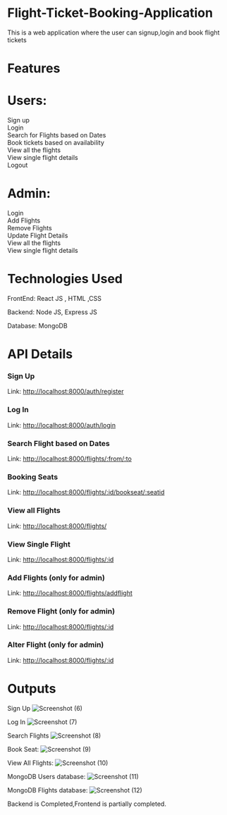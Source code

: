 # Flight-Ticket-Booking-Application
This is a web application where the user can signup,login and book flight tickets

# Features

# Users:

Sign up\
Login\
Search for Flights based on Dates\
Book tickets based on availability\
View all the flights\
View single flight details\
Logout

# Admin:

Login\
Add Flights\
Remove Flights\
Update Flight Details\
View all the flights\
View single flight details

# Technologies Used

FrontEnd: React JS , HTML ,CSS

Backend: Node JS, Express JS

Database:  MongoDB

# API Details

### Sign Up
Link: [http://localhost:8000/auth/register](http://localhost:8000/auth/register)

### Log In
Link: [http://localhost:8000/auth/login](http://localhost:8000/auth/login)

### Search Flight based on Dates
Link: [http://localhost:8000/flights/:from/:to](http://localhost:8000/flights/:from/:to)

### Booking Seats
Link: [http://localhost:8000/flights/:id/bookseat/:seatid](http://localhost:8000/flights/:id/bookseat/:seatid)

### View all Flights
Link: [http://localhost:8000/flights/](http://localhost:8000/flights/)

### View Single Flight
Link: [http://localhost:8000/flights/:id](http://localhost:8000/flights/:id)

### Add Flights (only for admin)
Link: [http://localhost:8000/flights/addflight](http://localhost:8000/flights)

### Remove Flight (only for admin)
Link: [http://localhost:8000/flights/:id](http://localhost:8000/flights/:id)

### Alter Flight (only for admin)
Link: [http://localhost:8000/flights/:id](http://localhost:8000/flights/:id)

# Outputs
Sign Up
![Screenshot (6)](https://user-images.githubusercontent.com/73932175/236747500-dd74767b-fa7d-44dc-a0ed-24e3b557eb25.png)

Log In
![Screenshot (7)](https://user-images.githubusercontent.com/73932175/236747712-13547a76-445a-4b5f-a9e9-4cbf88191fdd.png)

Search Flights
![Screenshot (8)](https://user-images.githubusercontent.com/73932175/236748057-e0220d78-a34f-4c21-9e25-42d3dde68f09.png)

Book Seat:
![Screenshot (9)](https://user-images.githubusercontent.com/73932175/236749183-66cb746d-3c9d-4680-afc7-04c72ce575b1.png)

View All Flights:
![Screenshot (10)](https://user-images.githubusercontent.com/73932175/236749376-f929f37b-804b-4635-aad2-ec60961fac66.png)

MongoDB Users database:
![Screenshot (11)](https://user-images.githubusercontent.com/73932175/236749578-81eae1a4-cf73-4ec9-96a2-838a62347cc9.png)

MongoDB Flights database:
![Screenshot (12)](https://user-images.githubusercontent.com/73932175/236749813-326b2064-437a-45a0-b35b-7563f2429385.png)



Backend is Completed,Frontend is partially completed.

